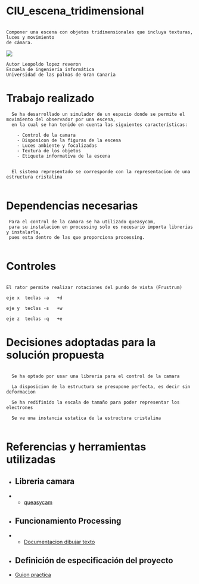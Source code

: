 # CIU_escena_tridimensional
 
```

Componer una escena con objetos tridimensionales que incluya texturas, luces y movimiento
de cámara.

```

![](./CIU_escena_tridimensional/animation.gif)

```
Autor Leopoldo lopez reveron 
Escuela de ingeniería informática
Universidad de las palmas de Gran Canaria

```
  
# Trabajo realizado

```
  Se ha desarrollado un simulador de un espacio donde se permite el movimiento del observador por una escena,
  en la cual se han tenido en cuenta las siguientes características:
  
    - Control de la camara
    - Disposicon de la figuras de la escena
    - Luces ambiente y focalizadas
    - Textura de los objetos
    - Etiqueta informativa de la escena


  El sistema representado se corresponde con la representacion de una estructura cristalina
    
 ```   
 
# Dependencias necesarias

```
 Para el control de la camara se ha utilizado queasycam, 
 para su instalacion en processing solo es necesario importa librerias y instalarla,
 pues esta dentro de las que proporciona processing.
 
```

# Controles

```

El rator permite realizar rotaciones del pundo de vista (Frustrum)

eje x  teclas -a   +d

eje y  teclas -s   +w

eje z  teclas -q   +e 

```
 
    
# Decisiones adoptadas para la solución propuesta

```
  
  Se ha optado por usar una libreria para el control de la camara
 
  La disposicion de la estructura se presupone perfecta, es decir sin deformacion
  
  Se ha redifinido la escala de tamaño para poder representar los electrones
  
  Se ve una instancia estatica de la estructura cristalina
  

```

# Referencias y herramientas utilizadas

  - ## Libreria camara
  - * [queasycam](https://github.com/jrc03c/queasycam)
  
  - ## Funcionamiento Processing
  - * [Documentacion dibujar texto](https://processing.org/reference/text_.html)
  
  - ## Definición de especificación del proyecto
  - [Guion practica](https://ncvt-aep.ulpgc.es/cv/ulpgctp21/pluginfile.php/412240/mod_resource/content/37/CIU_Pr_cticas.pdf)



